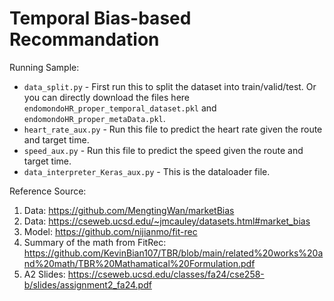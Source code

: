 # Temporal Bias-based Recommandation

Running Sample:
- `data_split.py` - First run this to split the dataset into train/valid/test. Or you can directly download the files here `endomondoHR_proper_temporal_dataset.pkl` and `endomondoHR_proper_metaData.pkl`.
- `heart_rate_aux.py` - Run this file to predict the heart rate given the route and target time.
- `speed_aux.py` - Run this file to predict the speed given the route and target time.
- `data_interpreter_Keras_aux.py` - This is the dataloader file.

Reference Source:
1. Data: https://github.com/MengtingWan/marketBias
2. Data: https://cseweb.ucsd.edu/~jmcauley/datasets.html#market_bias
3. Model: https://github.com/nijianmo/fit-rec
4. Summary of the math from FitRec: https://github.com/KevinBian107/TBR/blob/main/related%20works%20and%20math/TBR%20Mathamatical%20Formulation.pdf
5. A2 Slides: https://cseweb.ucsd.edu/classes/fa24/cse258-b/slides/assignment2_fa24.pdf
